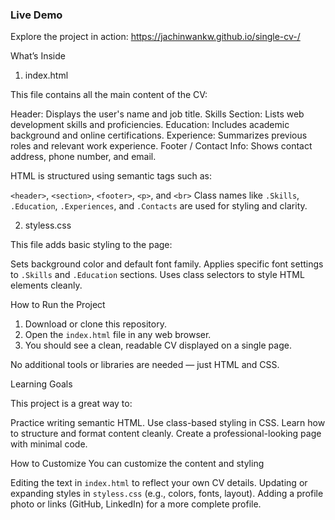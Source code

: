 ### Live Demo
Explore the project in action:
https://jachinwankw.github.io/single-cv-/

What’s Inside
 1. index.html

This file contains all the main content of the CV:

Header: Displays the user's name and job title.
Skills Section: Lists web development skills and proficiencies.
Education: Includes academic background and online certifications.
Experience: Summarizes previous roles and relevant work experience.
Footer / Contact Info: Shows contact address, phone number, and email.

HTML is structured using semantic tags such as:

 `<header>`, `<section>`, `<footer>`, `<p>`, and `<br>`
 Class names like `.Skills`, `.Education`, `.Experiences`, and `.Contacts` are used for styling and clarity.

2. styless.css

This file adds basic styling to the page:

 Sets background color and default font family.
 Applies specific font settings to `.Skills` and `.Education` sections.
 Uses class selectors to style HTML elements cleanly.

 How to Run the Project

1. Download or clone this repository.
2. Open the `index.html` file in any web browser.
3. You should see a clean, readable CV displayed on a single page.

No additional tools or libraries are needed — just HTML and CSS.

 Learning Goals

This project is a great way to:

 Practice writing semantic HTML.
 Use class-based styling in CSS.
 Learn how to structure and format content cleanly.
 Create a professional-looking page with minimal code.

  How to Customize
You can customize the content and styling

 Editing the text in `index.html` to reflect your own CV details.
 Updating or expanding styles in `styless.css` (e.g., colors, fonts, layout).
 Adding a profile photo or links (GitHub, LinkedIn) for a more complete profile.
